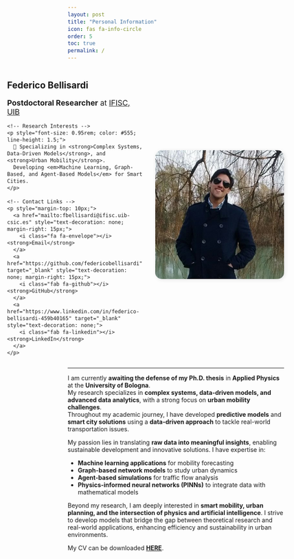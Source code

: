 ```yaml
---
layout: post
title: "Personal Information"
icon: fas fa-info-circle
order: 5
toc: true
permalink: /
---
```

<div style="display: flex; align-items: center; flex-direction: row-reverse;">
<!-- <div style="display: flex; align-items: center; justify-content: space-between; flex-direction: row-reverse; flex-wrap: wrap;"> -->
  <!-- Profile Image -->
  <img src="/assets/img/winter.png" alt="Federico Bellisardi" 
       style="width: 300px; height: auto; margin-left: 30px; border-radius: 15px; box-shadow: 2px 2px 10px rgba(0,0,0,0.1);">

  <!-- Profile Info -->
  <div style="max-width: 600px;">
    <h2 style="margin-bottom: 5px;">Federico Bellisardi</h2>
    <p style="font-size: 1.1rem; margin-bottom: 10px;">
      <strong>Postdoctoral Researcher</strong> at <a href="https://ifisc.uib-csic.es/" target="_blank">IFISC, UIB</a>  
      <!-- <strong>Ph.D. in Applied Physics</strong> at <a href="https://www.unibo.it/en" target="_blank">University of Bologna</a>   -->
    </p>

    <!-- Research Interests -->
    <p style="font-size: 0.95rem; color: #555; line-height: 1.5;">
      🔬 Specializing in <strong>Complex Systems, Data-Driven Models</strong>, and <strong>Urban Mobility</strong>.  
      Developing <em>Machine Learning, Graph-Based, and Agent-Based Models</em> for Smart Cities.  
    </p>

    <!-- Contact Links -->
    <p style="margin-top: 10px;">
      <a href="mailto:fbellisardi@ifisc.uib-csic.es" style="text-decoration: none; margin-right: 15px;">
        <i class="fa fa-envelope"></i> <strong>Email</strong>
      </a>
      <a href="https://github.com/federicobellisardi" target="_blank" style="text-decoration: none; margin-right: 15px;">
        <i class="fab fa-github"></i> <strong>GitHub</strong>
      </a>
      <a href="https://www.linkedin.com/in/federico-bellisardi-459b40165" target="_blank" style="text-decoration: none;">
        <i class="fab fa-linkedin"></i> <strong>LinkedIn</strong>
      </a>
    </p>
  </div>
</div>

---

I am currently <strong>awaiting the defense of my Ph.D. thesis</strong> in <strong>Applied Physics</strong> at the <strong>University of Bologna</strong>.  
My research specializes in <strong>complex systems, data-driven models, and advanced data analytics</strong>, with a strong focus on <strong>urban mobility challenges</strong>.  
Throughout my academic journey, I have developed <strong>predictive models</strong> and <strong>smart city solutions</strong> using a <strong>data-driven approach</strong> to tackle real-world transportation issues.

My passion lies in translating **raw data into meaningful insights**, enabling sustainable development and innovative solutions. I have expertise in:  

- **Machine learning applications** for mobility forecasting  
- **Graph-based network models** to study urban dynamics  
- **Agent-based simulations** for traffic flow analysis  
- **Physics-informed neural networks (PINNs)** to integrate data with mathematical models  

Beyond my research, I am deeply interested in **smart mobility, urban planning, and the intersection of physics and artificial intelligence**. I strive to develop models that bridge the gap between theoretical research and real-world applications, enhancing efficiency and sustainability in urban environments.  

My CV can be downloaded [**HERE**](/assets/files/cv_2025.pdf).
